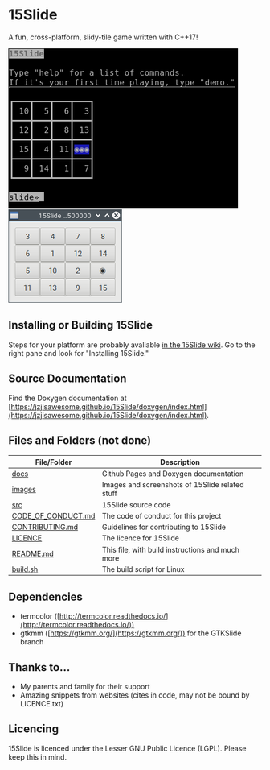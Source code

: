 # 15Slide
A fun, cross-platform, slidy-tile game written with C++17!

<img src="https://raw.githubusercontent.com/JZJisawesome/15Slide/master/images/15Slide_terminal.png" alt="CommandUI 15Slide"/><img src="https://raw.githubusercontent.com/JZJisawesome/15Slide/master/images/GTKSlide.png" alt="GTKSlide"/>
## Installing or Building 15Slide
Steps for your platform are probably avaliable [in the 15Slide wiki](https://github.com/JZJisawesome/15Slide/wiki "15Slide Wiki"). Go to the right pane and look for "Installing 15Slide."
## Source Documentation
Find the Doxygen documentation at [https://jzjisawesome.github.io/15Slide/doxygen/index.html](https://jzjisawesome.github.io/15Slide/doxygen/index.html).
## Files and Folders (not done)
File/Folder|Description
-----------|-----------
[docs](https://github.com/JZJisawesome/15Slide/tree/master/docs)|Github Pages and Doxygen documentation
[images](https://github.com/JZJisawesome/15Slide/tree/master/images)|Images and screenshots of 15Slide related stuff
[src](https://github.com/JZJisawesome/15Slide/tree/master/src)|15Slide source code
[CODE_OF_CONDUCT.md](https://github.com/JZJisawesome/15Slide/blob/master/CODE_OF_CONDUCT.md)|The code of conduct for this project
[CONTRIBUTING.md](https://github.com/JZJisawesome/15Slide/blob/master/CONTRIBUTING.md)|Guidelines for contributing to 15Slide
[LICENCE](https://github.com/JZJisawesome/15Slide/blob/master/LICENSE)|The licence for 15Slide
[README.md](https://github.com/JZJisawesome/15Slide/blob/master/README.md)|This file, with build instructions and much more
[build.sh](https://github.com/JZJisawesome/15Slide/blob/master/build.sh)|The build script for Linux
## Dependencies
* termcolor ([http://termcolor.readthedocs.io/](http://termcolor.readthedocs.io/))
* gtkmm ([https://gtkmm.org/](https://gtkmm.org/)) for the GTKSlide branch
## Thanks to...
* My parents and family for their support
* Amazing snippets from websites (cites in code, may not be bound by LICENCE.txt)
## Licencing
15Slide is licenced under the Lesser GNU Public Licence (LGPL). Please keep this in mind.
